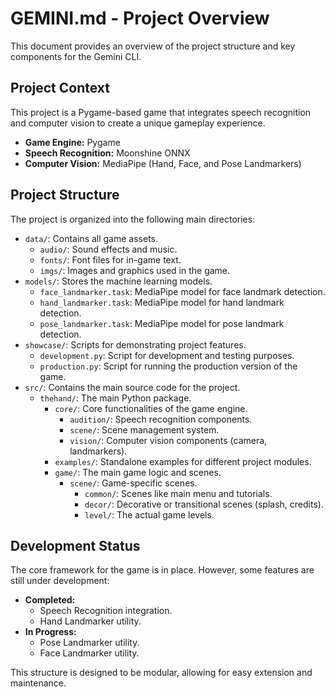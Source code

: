 # GEMINI.md - Project Overview

This document provides an overview of the project structure and key components for the Gemini CLI.

## Project Context

This project is a Pygame-based game that integrates speech recognition and computer vision to create a unique gameplay experience.

*   **Game Engine:** Pygame
*   **Speech Recognition:** Moonshine ONNX
*   **Computer Vision:** MediaPipe (Hand, Face, and Pose Landmarkers)

## Project Structure

The project is organized into the following main directories:

*   `data/`: Contains all game assets.
    *   `audio/`: Sound effects and music.
    *   `fonts/`: Font files for in-game text.
    *   `imgs/`: Images and graphics used in the game.
*   `models/`: Stores the machine learning models.
    *   `face_landmarker.task`: MediaPipe model for face landmark detection.
    *   `hand_landmarker.task`: MediaPipe model for hand landmark detection.
    *   `pose_landmarker.task`: MediaPipe model for pose landmark detection.
*   `showcase/`: Scripts for demonstrating project features.
    *   `development.py`: Script for development and testing purposes.
    *   `production.py`: Script for running the production version of the game.
*   `src/`: Contains the main source code for the project.
    *   `thehand/`: The main Python package.
        *   `core/`: Core functionalities of the game engine.
            *   `audition/`: Speech recognition components.
            *   `scene/`: Scene management system.
            *   `vision/`: Computer vision components (camera, landmarkers).
        *   `examples/`: Standalone examples for different project modules.
        *   `game/`: The main game logic and scenes.
            *   `scene/`: Game-specific scenes.
                *   `common/`: Scenes like main menu and tutorials.
                *   `decor/`: Decorative or transitional scenes (splash, credits).
                *   `level/`: The actual game levels.

## Development Status

The core framework for the game is in place. However, some features are still under development:

*   **Completed:**
    *   Speech Recognition integration.
    *   Hand Landmarker utility.
*   **In Progress:**
    *   Pose Landmarker utility.
    *   Face Landmarker utility.

This structure is designed to be modular, allowing for easy extension and maintenance.
